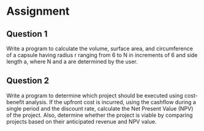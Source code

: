 # Assignment

## Question 1

Write a program to calculate the volume, surface area, and circumference of a capsule having radius r ranging from 6 to N in increments of 6 and side length a, where N and a are determined by the user.

## Question 2

Write a program to determine which project should be executed using cost-benefit analysis.
If the upfront cost is incurred, using the cashflow during a single period and the discount rate, calculate the Net Present Value (NPV) of the project. Also, determine whether the project is viable by comparing projects based on their anticipated revenue and NPV value.



